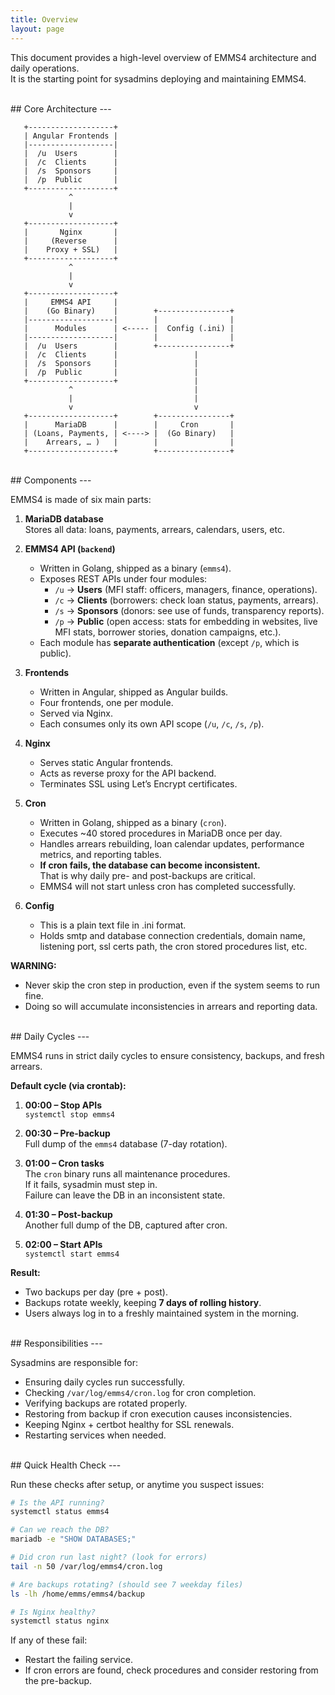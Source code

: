 ```yaml
---
title: Overview
layout: page
---
```


This document provides a high-level overview of EMMS4 architecture and daily operations.  
It is the starting point for sysadmins deploying and maintaining EMMS4.


<br>
## Core Architecture
---
<br>
    

       +-------------------+
       | Angular Frontends |
       |-------------------|
       |  /u  Users        |
       |  /c  Clients      |
       |  /s  Sponsors     |
       |  /p  Public       |
       +-------------------+
                 ^
                 |
                 v
       +-------------------+
       |       Nginx       |
       |     (Reverse      |
       |    Proxy + SSL)   |
       +-------------------+
                 ^
                 |
                 v
       +-------------------+
       |     EMMS4 API     |
       |    (Go Binary)    |        +----------------+
       |-------------------|        |                |
       |      Modules      | <----- |  Config (.ini) |
       |-------------------|        |                |
       |  /u  Users        |        +----------------+
       |  /c  Clients      |                 |
       |  /s  Sponsors     |                 |
       |  /p  Public       |                 |
       +-------------------+                 |
                 ^                           |
                 |                           |
                 v                           v  
       +-------------------+        +----------------+
       |      MariaDB      |        |     Cron       |
       | (Loans, Payments, | <----> |  (Go Binary)   |
       |    Arrears, … )   |        |                |
       +-------------------+        +----------------+


<br>
## Components
---
<br>

EMMS4 is made of six main parts:

1. **MariaDB database**  
   Stores all data: loans, payments, arrears, calendars, users, etc.

2. **EMMS4 API (`backend`)**  
   - Written in Golang, shipped as a binary (`emms4`).  
   - Exposes REST APIs under four modules:
     - `/u` → **Users** (MFI staff: officers, managers, finance, operations).  
     - `/c` → **Clients** (borrowers: check loan status, payments, arrears).  
     - `/s` → **Sponsors** (donors: see use of funds, transparency reports).  
     - `/p` → **Public** (open access: stats for embedding in websites, live MFI stats, borrower stories, donation campaigns, etc.).  
   - Each module has **separate authentication** (except `/p`, which is public).  

3. **Frontends**  
   - Written in Angular, shipped as Angular builds.
   - Four frontends, one per module.  
   - Served via Nginx.  
   - Each consumes only its own API scope (`/u`, `/c`, `/s`, `/p`).

4. **Nginx**  
   - Serves static Angular frontends.  
   - Acts as reverse proxy for the API backend.  
   - Terminates SSL using Let’s Encrypt certificates.

5. **Cron**  
   - Written in Golang, shipped as a binary (`cron`).  
   - Executes ~40 stored procedures in MariaDB once per day.  
   - Handles arrears rebuilding, loan calendar updates, performance metrics, and reporting tables.  
   - **If cron fails, the database can become inconsistent.**  
     That is why daily pre- and post-backups are critical.  
   - EMMS4 will not start unless cron has completed successfully.  

6. **Config**  
   - This is a plain text file in .ini format.  
   - Holds smtp and database connection credentials, domain name, listening port, ssl certs path, the cron stored procedures list, etc.

**WARNING:** 
- Never skip the cron step in production, even if the system seems to run fine.  
- Doing so will accumulate inconsistencies in arrears and reporting data.



<br>
## Daily Cycles
---
<br>

EMMS4 runs in strict daily cycles to ensure consistency, backups, and fresh arrears.  

**Default cycle (via crontab):**

1. **00:00 – Stop APIs**  
   `systemctl stop emms4`

2. **00:30 – Pre-backup**  
   Full dump of the `emms4` database (7-day rotation).  

3. **01:00 – Cron tasks**  
   The `cron` binary runs all maintenance procedures.  
   If it fails, sysadmin must step in.  
   Failure can leave the DB in an inconsistent state.

4. **01:30 – Post-backup**  
   Another full dump of the DB, captured after cron.  

5. **02:00 – Start APIs**  
   `systemctl start emms4`

**Result:**  
- Two backups per day (pre + post).  
- Backups rotate weekly, keeping **7 days of rolling history**.  
- Users always log in to a freshly maintained system in the morning.


<br>
## Responsibilities
---
<br>

Sysadmins are responsible for:

- Ensuring daily cycles run successfully.  
- Checking `/var/log/emms4/cron.log` for cron completion.  
- Verifying backups are rotated properly.  
- Restoring from backup if cron execution causes inconsistencies.  
- Keeping Nginx + certbot healthy for SSL renewals.  
- Restarting services when needed.  


<br>
## Quick Health Check
---
<br>

Run these checks after setup, or anytime you suspect issues:

```bash
# Is the API running?
systemctl status emms4

# Can we reach the DB?
mariadb -e "SHOW DATABASES;"

# Did cron run last night? (look for errors)
tail -n 50 /var/log/emms4/cron.log

# Are backups rotating? (should see 7 weekday files)
ls -lh /home/emms/emms4/backup

# Is Nginx healthy?
systemctl status nginx
```

If any of these fail:

- Restart the failing service.
- If cron errors are found, check procedures and consider restoring from the pre-backup.